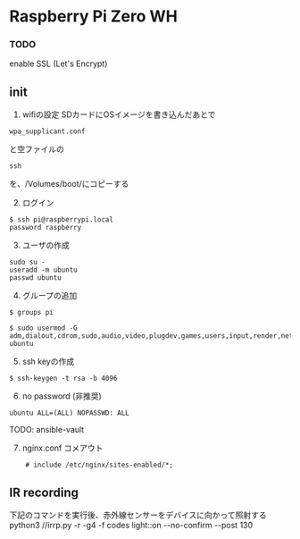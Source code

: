 # Raspberry Pi Zero WH

### TODO
enable SSL (Let's Encrypt) 

## init

1. wifiの設定
SDカードにOSイメージを書き込んだあとで
```
wpa_supplicant.conf
```
と空ファイルの
```
ssh
```
を、/Volumes/boot/にコピーする


2. ログイン
```
$ ssh pi@raspberrypi.local
password raspberry
```


3. ユーザの作成
```
sudo su -
useradd -m ubuntu
passwd ubuntu 
```


4. グループの追加
```
$ groups pi
```
```
$ sudo usermod -G adm,dialout,cdrom,sudo,audio,video,plugdev,games,users,input,render,netdev,spi,i2c,gpio,lpadmin ubuntu
```


5. ssh keyの作成
```
$ ssh-keygen -t rsa -b 4096
```


6. no password (非推奨)
```
ubuntu ALL=(ALL) NOPASSWD: ALL
```
TODO: ansible-vault


7. nginx.conf 
コメアウト
```
	# include /etc/nginx/sites-enabled/*;
```


## IR recording
下記のコマンドを実行後、赤外線センサーをデバイスに向かって照射する
python3 /<Path>/irrp.py -r -g4 -f codes light::on --no-confirm --post 130
